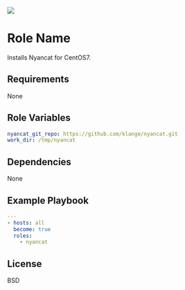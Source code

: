 [![](https://github.com/ansible-roles-matsumura/nyancat/workflows/Ansible%20Playbook/badge.svg)](https://github.com/ansible-roles-matsumura/nyancat/actions)

Role Name
=========

Installs Nyancat for CentOS7.

Requirements
------------

None

Role Variables
--------------

```YAML
nyancat_git_repo: https://github.com/klange/nyancat.git
work_dir: /tmp/nyancat
```

Dependencies
------------

None

Example Playbook
----------------

```YAML
---
- hosts: all
  become: true
  roles:
    - nyancat 
```

License
-------

BSD

